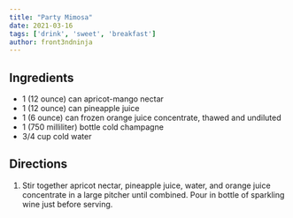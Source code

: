 ```yaml
---
title: "Party Mimosa"
date: 2021-03-16
tags: ['drink', 'sweet', 'breakfast']
author: front3ndninja
---
```


## Ingredients

- 1 (12 ounce) can apricot-mango nectar
- 1 (12 ounce) can pineapple juice
- 1 (6 ounce) can frozen orange juice concentrate, thawed and undiluted
- 1 (750 milliliter) bottle cold champagne
- 3/4 cup cold water

## Directions

1. Stir together apricot nectar, pineapple juice, water, and orange juice concentrate in a large pitcher until combined.
   Pour in bottle of sparkling wine just before serving.
